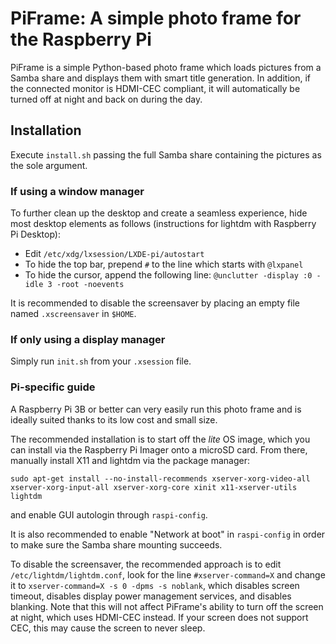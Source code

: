 # PiFrame: A simple photo frame for the Raspberry Pi

PiFrame is a simple Python-based photo frame which loads pictures from a Samba share and displays them with smart title generation. In addition, if the connected monitor is HDMI-CEC compliant, it will automatically be turned off at night and back on during the day.

## Installation

Execute `install.sh` passing the full Samba share containing the pictures as the sole argument.

### If using a window manager

To further clean up the desktop and create a seamless experience, hide most desktop elements as follows (instructions for lightdm with Raspberry Pi Desktop):
* Edit `/etc/xdg/lxsession/LXDE-pi/autostart`
* To hide the top bar, prepend `#` to the line which starts with `@lxpanel`
* To hide the cursor, append the following line: `@unclutter -display :0 -idle 3 -root -noevents`

It is recommended to disable the screensaver by placing an empty file named `.xscreensaver` in `$HOME`.

### If only using a display manager

Simply run `init.sh` from your `.xsession` file.

### Pi-specific guide

A Raspberry Pi 3B or better can very easily run this photo frame and is ideally suited thanks to its low cost and small size.

The recommended installation is to start off the *lite* OS image, which you can install via the Raspberry Pi Imager onto a microSD card. From there, manually install X11 and lightdm via the package manager:
```
sudo apt-get install --no-install-recommends xserver-xorg-video-all xserver-xorg-input-all xserver-xorg-core xinit x11-xserver-utils lightdm
```
 and enable GUI autologin through `raspi-config`.

It is also recommended to enable "Network at boot" in `raspi-config` in order to make sure the Samba share mounting succeeds.

To disable the screensaver, the recommended approach is to edit `/etc/lightdm/lightdm.conf`, look for the line `#xserver-command=X` and change it to `xserver-command=X -s 0 -dpms -s noblank`, which disables screen timeout, disables display power management services, and disables blanking. Note that this will not affect PiFrame's ability to turn off the screen at night, which uses HDMI-CEC instead. If your screen does not support CEC, this may cause the screen to never sleep.